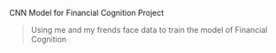 CNN Model for Financial Cognition Project
> Using me and my frends face data to train the model of Financial Cognition
